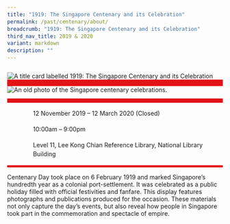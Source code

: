 ```yaml
---
title: "1919: The Singapore Centenary and its Celebration"
permalink: /past/centenary/about/
breadcrumb: "1919: The Singapore Centenary and its Celebration"
third_nav_title: 2019 & 2020
variant: markdown
description: ""
---
```

<section class="section__about">
<div class="container__card">
    <div class="row">
        <div class="col is-full" style="border-bottom: 15px solid #E21216; padding: 12px 0 0 0;">
            <img srcset="/images/event-images/centenary/sg-centenary-tab-banner_400w.jpg 400w, /images/event-images/centenary/SG-centenary-tab-banner_1000w.jpg 1000w" sizes="(max-width: 500px) 40vw, 100vw" height="250" width="1000" src="/images/event-images/centenary/SG-centenary-tab-banner_400w.jpg" alt="A title card labelled 1919: The Singapore Centenary and its Celebration">
        </div>
    </div>    
    <div class="row">
        <div class="col is-full" style="padding: 0 0 12px 0;">
            <img srcset="/images/event-images/centenary/1919-centenary-gallery_2_400w.jpg 400w, /images/event-images/centenary/1919-Centenary-gallery_2_1000w.jpg 1000w" sizes="(max-width: 500px) 40vw, 100vw" height="865" width="1000" src="/images/event-images/centenary/1919-Centenary-gallery_2_400w.jpg" alt="An old photo of the Singapore centenary celebrations.">
        </div>
    </div>
        <div class="row">
            <div class="col" style="border-top: 10px solid #E21216; border-bottom: 5px solid #E21216;">
                <ul style="list-style: none; margin-left: 0px;">
                    <li style="margin-bottom: 1rem;">
                        <span class="sgds-icon sgds-icon-calendar" style="font-size: 150%; display: inline-block; float: left; vertical-align: middle;"></span>
                        <div style="line-height: 150%; padding-left: 2.3rem;">12 November 2019 – 12 March 2020 (Closed)</div>
                    </li> 
                    <li style="margin-bottom: 1rem;">
                        <span class="sgds-icon sgds-icon-clock" style="font-size: 150%; display: inline-block; float: left; vertical-align: middle;"></span>
                        <div style="line-height: 150%; padding-left: 2.3rem;">10:00am – 9:00pm</div>
                    </li>          
                    <li style="margin-bottom: 1rem;">
                        <span class="sgds-icon sgds-icon-map" style="font-size: 150%; display: inline-block; float: left; vertical-align: middle;"></span>
                        <div style="line-height: 150%; padding-left: 2.3rem;">Level 11, Lee Kong Chian Reference Library, National Library Building</div>
                    </li>                    
                    </ul>
                </div>
            </div>
</div>
    
<div class="container__description">
    <div class="row">
        <div class="col is-full padding--top--lg">
        <p>Centenary Day took place on 6 February 1919 and marked Singapore’s hundredth year as a colonial port-settlement. It was celebrated as a public holiday filled with official festivities and fanfare. This display features photographs and publications produced for the occasion. These materials not only capture the day’s events, but also reveal how people in Singapore took part in the commemoration and spectacle of empire.</p>
        </div>
    </div>
</div>

</section>